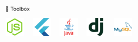 🧰 Toolbox
<br>
<br>
<img src="https://github.com/devicons/devicon/blob/master/icons/nodejs/nodejs-plain.svg" alt="Node" width="50" height="50"/> &nbsp;&nbsp;&nbsp;&nbsp;
<img src="https://github.com/devicons/devicon/blob/master/icons/flutter/flutter-original.svg" alt="Flutter" width="50" height="50"/> &nbsp;&nbsp;&nbsp;&nbsp;
<img src="https://github.com/devicons/devicon/blob/master/icons/java/java-original-wordmark.svg" alt="Java" width="50" height="50"/> &nbsp;&nbsp;&nbsp;&nbsp;
<img src="https://github.com/devicons/devicon/blob/master/icons/django/django-plain.svg" alt="Django" width="50" height="50"/> &nbsp;&nbsp;&nbsp;&nbsp;
<img src="https://github.com/devicons/devicon/blob/master/icons/mysql/mysql-original-wordmark.svg" alt="MySQL" width="50" height="50"/> &nbsp;&nbsp;&nbsp;&nbsp;
